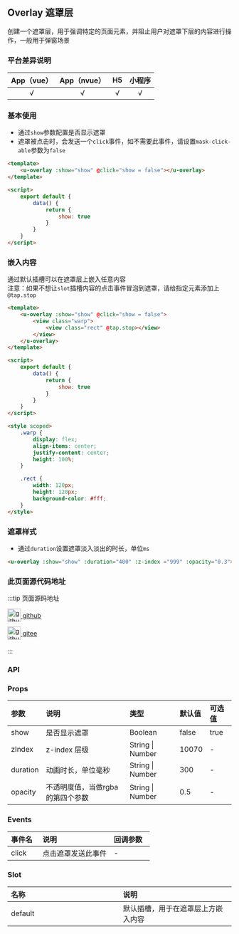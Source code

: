 ## Overlay 遮罩层 <to-api/>

<demo-model url="/pages/componentsA/overlay/overlay"></demo-model>


创建一个遮罩层，用于强调特定的页面元素，并阻止用户对遮罩下层的内容进行操作，一般用于弹窗场景

### 平台差异说明

|App（vue）|App（nvue）|H5|小程序|
|:-:|:-:|:-:|:-:|
|√|√|√|√|

### 基本使用

- 通过`show`参数配置是否显示遮罩  
- 遮罩被点击时，会发送一个`click`事件，如不需要此事件，请设置`mask-click-able`参数为`false`

```html
<template>
	<u-overlay :show="show" @click="show = false"></u-overlay>
</template>

<script>
	export default {
		data() {
			return {
				show: true
			}
		}
	}
</script>
```

### 嵌入内容

通过默认插槽可以在遮罩层上嵌入任意内容  
注意：如果不想让`slot`插槽内容的点击事件冒泡到遮罩，请给指定元素添加上`@tap.stop`

```html
<template>
	<u-overlay :show="show" @click="show = false">
		<view class="warp">
			<view class="rect" @tap.stop></view>
		</view>
	</u-overlay>
</template>

<script>
	export default {
		data() {
			return {
				show: true
			}
		}
	}
</script>

<style scoped>
	.warp {
		display: flex;
		align-items: center;
		justify-content: center;
		height: 100%;
	}

	.rect {
		width: 120px;
		height: 120px;
		background-color: #fff;
	}
</style>
```

### 遮罩样式

- 通过`duration`设置遮罩淡入淡出的时长，单位`ms`

```html
<u-overlay :show="show" :duration="400" :z-index ="999" :opacity="0.3"></u-overlay>
```

### 此页面源代码地址

:::tip 页面源码地址
<br/>

<a href="https://github.com/umicro/uView2.0/blob/master/pages/componentsA/overlay/overlay.nvue" target="_blank" style="display: flex;align-items: center">
   <img height="30" src="/common/github.svg" title="github" width="30"/>&nbsp;github
</a>

<a href="https://gitee.com/umicro/uView2.0/blob/master/pages/componentsA/overlay/overlay.nvue" target="_blank" style="display: flex;align-items: center;margin-top: 10px">
   <img height="30" src="/common/gitee.svg" title="github" width="30"/>&nbsp;gitee
</a>

<br/>
:::

### API

### Props

| 参数		| 说明								| 类型					| 默认值	| 可选值	|
| :-		| :-								| :-					| :-	| :-	|
| show		| 是否显示遮罩						| Boolean				| false	| true	|
| zIndex	| z-index 层级						| String &#124; Number	| 10070	| -		|
| duration	| 动画时长，单位毫秒					| String &#124; Number	| 300	| -		|
| opacity	| 不透明度值，当做rgba的第四个参数		| String &#124; Number	| 0.5	| -		|

### Events

| 事件名	| 说明				| 回调参数	|
| :-	| :-				| :-		|
| click	| 点击遮罩发送此事件	| -			|

### Slot

| 名称		| 说明								|
| :-		| :-								|
| default	| 默认插槽，用于在遮罩层上方嵌入内容	|



<style scoped>
h3[id=events] + table thead tr th:nth-child(2){
	width: 50%;
}

h3[id=slot] + table thead tr th:nth-child(2){
	width: 50%;
}
</style>
